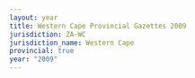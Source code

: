 ```yaml
---
layout: year
title: Western Cape Provincial Gazettes 2009
jurisdiction: ZA-WC
jurisdiction_name: Western Cape
provincial: true
year: "2009"
---
```

